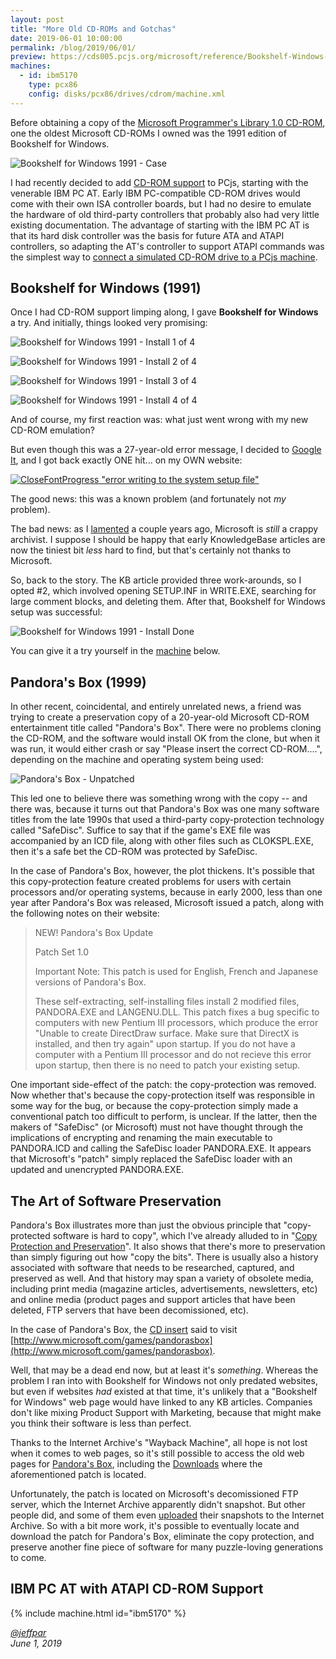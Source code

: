```yaml
---
layout: post
title: "More Old CD-ROMs and Gotchas"
date: 2019-06-01 10:00:00
permalink: /blog/2019/06/01/
preview: https://cds005.pcjs.org/microsoft/reference/Bookshelf-Windows-1991/BSWIN91.png
machines:
  - id: ibm5170
    type: pcx86
    config: disks/pcx86/drives/cdrom/machine.xml
---
```


Before obtaining a copy of the [Microsoft Programmer's Library 1.0 CD-ROM](/blog/2019/05/31/),
one the oldest Microsoft CD-ROMs I owned was the 1991 edition of Bookshelf for Windows.

![Bookshelf for Windows 1991 - Case](https://cds005.pcjs.org/microsoft/reference/Bookshelf-Windows-1991/BSWIN91-Case.png)

I had recently decided to add [CD-ROM support](/blog/2019/05/31/#introducing-pcjs-cd-rom-support) to PCjs,
starting with the venerable IBM PC AT.  Early IBM PC-compatible CD-ROM drives would come with their own ISA
controller boards, but I had no desire to emulate the hardware of old third-party controllers that probably
also had very little existing documentation.  The advantage of starting with the IBM PC AT is that
its hard disk controller was the basis for future ATA and ATAPI controllers, so adapting the AT's controller
to support ATAPI commands was the simplest way to [connect a simulated CD-ROM drive to a PCjs machine](/disks/pcx86/drives/cdrom/).

## Bookshelf for Windows (1991)

Once I had CD-ROM support limping along, I gave **Bookshelf for Windows** a try.  And initially, things looked
very promising:

![Bookshelf for Windows 1991 - Install 1 of 4](/blog/images/BSWIN31-Install1of4.png)

![Bookshelf for Windows 1991 - Install 2 of 4](/blog/images/BSWIN31-Install2of4.png)

![Bookshelf for Windows 1991 - Install 3 of 4](/blog/images/BSWIN31-Install3of4.png)

![Bookshelf for Windows 1991 - Install 4 of 4](/blog/images/BSWIN31-Install4of4.png)

And of course, my first reaction was: what just went wrong with my new CD-ROM emulation?

But even though this was a 27-year-old error message, I decided to [Google It](https://www.google.com/search?q=CloseFontProgress+%22error+writing+to+the+system+setup+file%22),
and I got back exactly ONE hit... on my OWN website:

[![CloseFontProgress "error writing to the system setup file"](/blog/images/Google-Q101464.png)](https://jeffpar.github.io/kbarchive/kb/101/Q101464/)

The good news: this was a known problem (and fortunately not *my* problem).

The bad news: as I [lamented](/blog/2017/10/13/) a couple years ago, Microsoft is *still* a crappy archivist.
I suppose I should be happy that early KnowledgeBase articles are now the tiniest bit *less* hard to find, but
that's certainly not thanks to Microsoft.

So, back to the story.  The KB article provided three work-arounds, so I opted #2, which involved opening SETUP.INF
in WRITE.EXE, searching for large comment blocks, and deleting them.  After that, Bookshelf for Windows setup
was successful:

![Bookshelf for Windows 1991 - Install Done](/blog/images/BSWIN31-InstallDone.png)

You can give it a try yourself in the [machine](#ibm-pc-at-with-atapi-cd-rom-support) below.

## Pandora's Box (1999)

In other recent, coincidental, and entirely unrelated news, a friend was trying to create a preservation
copy of a 20-year-old Microsoft CD-ROM entertainment title called "Pandora's Box".  There were no problems
cloning the CD-ROM, and the software would install OK from the clone, but when it was run, it would either
crash or say "Please insert the correct CD-ROM....", depending on the machine and operating system being used:

![Pandora's Box - Unpatched](https://cds001.pcjs.org/microsoft/games/Pandoras-Box/WindowsXP-PandorasBox-ISO-Unpatched.png)

This led one to believe there was something wrong with the copy -- and there was, because it turns out
that Pandora's Box was one many software titles from the late 1990s that used a third-party copy-protection
technology called "SafeDisc".  Suffice to say that if the game's EXE file was accompanied by an ICD file,
along with other files such as CLOKSPL.EXE, then it's a safe bet the CD-ROM was protected by SafeDisc.

In the case of Pandora's Box, however, the plot thickens.  It's possible that this copy-protection feature
created problems for users with certain processors and/or operating systems, because in early 2000, less than
one year after Pandora's Box was released, Microsoft issued a patch, along with the following notes on their
website:

> NEW! Pandora's Box Update
>
> Patch Set 1.0
>
> Important Note: This patch is used for English, French and Japanese versions of Pandora's Box.
> 
> These self­-extracting, self­-installing files install 2 modified files, PANDORA.EXE and LANGENU.DLL.
> This patch fixes a bug specific to computers with new Pentium III processors, which produce the error
> "Unable to create DirectDraw surface. Make sure that DirectX is installed, and then try again" upon startup.
> If you do not have a computer with a Pentium III processor and do not recieve this error upon startup,
> then there is no need to patch your existing setup.

One important side-effect of the patch: the copy-protection was removed.  Now whether that's because the
copy-protection itself was responsible in some way for the bug, or because the copy-protection simply
made a conventional patch too difficult to perform, is unclear.  If the latter, then the makers of
"SafeDisc" (or Microsoft) must not have thought through the implications of encrypting and renaming the
main executable to PANDORA.ICD and calling the SafeDisc loader PANDORA.EXE.  It appears that Microsoft's
"patch" simply replaced the SafeDisc loader with an updated and unencrypted PANDORA.EXE.

## The Art of Software Preservation

Pandora's Box illustrates more than just the obvious principle that "copy-protected software is hard to
copy", which I've already alluded to in "[Copy Protection and Preservation](/blog/2019/05/05/#the-software-preservation-quandry)".
It also shows that there's more to preservation than simply figuring out how "copy the bits".  There is
usually also a history associated with software that needs to be researched, captured, and preserved
as well.  And that history may span a variety of obsolete media, including print media (magazine articles,
advertisements, newsletters, etc) and online media (product pages and support articles that have been deleted,
FTP servers that have been decomissioned, etc).

In the case of Pandora's Box, the [CD insert](https://cds001.pcjs.org/microsoft/games/Pandoras-Box/Pandoras_Box.pdf)
said to visit [http://www.microsoft.com/games/pandorasbox](http://www.microsoft.com/games/pandorasbox).

Well, that may be a dead end now, but at least it's *something*.  Whereas the problem I ran into with
Bookshelf for Windows not only predated websites, but even if websites *had* existed at that time, it's
unlikely that a "Bookshelf for Windows" web page would have linked to any KB articles.  Companies
don't like mixing Product Support with Marketing, because that might make you think their software is
less than perfect.

Thanks to the Internet Archive's "Wayback Machine", all hope is not lost when it comes to web pages,
so it's still possible to access the old web pages for [Pandora's Box](https://web.archive.org/web/2018*/http://www.microsoft.com/games/pandorasbox),
including the [Downloads](https://web.archive.org/web/20000815060252/http://www.microsoft.com/games/pandorasbox/downloads.htm)
where the aforementioned patch is located.

Unfortunately, the patch is located on Microsoft's decomissioned FTP server, which the Internet Archive
apparently didn't snapshot.  But other people did, and some of them even [uploaded](https://archive.org/details/ftp.microsoft.com)
their snapshots to the Internet Archive.  So with a bit more work, it's possible to eventually locate and
download the patch for Pandora's Box, eliminate the copy protection, and preserve another fine piece of software
for many puzzle-loving generations to come.

## IBM PC AT with ATAPI CD-ROM Support

{% include machine.html id="ibm5170" %}

*[@jeffpar](https://jeffpar.com)*  
*June 1, 2019*
